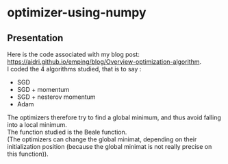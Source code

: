# optimizer-using-numpy

## Presentation  

Here is the code associated with my blog post: https://aidri.github.io/emping/blog/Overview-optimization-algorithm.  
I coded the 4 algorithms studied, that is to say :  
- SGD
- SGD + momentum
- SGD + nesterov momentum
- Adam

The optimizers therefore try to find a global minimum, and thus avoid falling into a local minimum.  
The function studied is the Beale function.  
(The optimizers can change the global minimat, depending on their initialization position (because the global minimat is not really precise on this function)).

